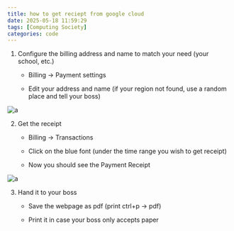 ```yaml
---
title: how to get reciept from google cloud
date: 2025-05-18 11:59:29
tags: [Computing Society]
categories: code
---
```



1. Configure the billing address and name to match your need (your school, etc.)

	- Billing -> Payment settings

	- Edit your address and name (if your region not found, use a random place and tell your boss)


![](<https:/blog.gu33gu.asia/_resources/4f8a00d932d49345d2fba03aa0f40e0e 1.jpg> "a")


2. Get the receipt

	- Billing -> Transactions

	- Click on the blue font (under the time range you wish to get receipt)

	- Now you should see the Payment Receipt


![](<https:/blog.gu33gu.asia/_resources/7bc6286261ddd25f05ffb9da428e65df.jpg> "a")


3. Hand it to your boss

	- Save the webpage as pdf (print ctrl+p -> pdf)

	- Print it in case your boss only accepts paper



